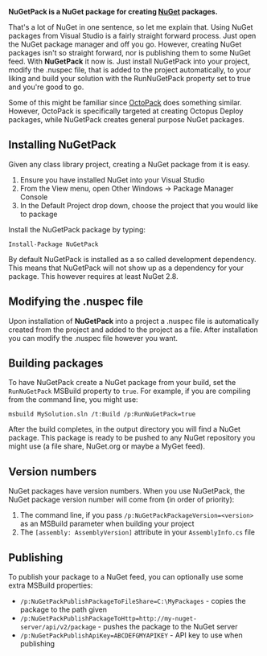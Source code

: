 **NuGetPack is a NuGet package for creating [NuGet](www.nuget.org) packages.**

That's a lot of NuGet in one sentence, so let me explain that. Using NuGet packages from Visual Studio is a fairly straight forward process. Just open the NuGet package manager and off you go. However, creating NuGet packages isn't so straight forward, nor is publishing them to some NuGet feed. With **NuGetPack** it now is. Just install NuGetPack into your project, modify the .nuspec file, that is added to the project automatically, to your liking and build your solution with the RunNuGetPack property set to true and you're good to go.

Some of this might be familiar since [OctoPack](https://github.com/OctopusDeploy/OctoPack) does something similar. However, OctoPack is specifically targeted at creating Octopus Deploy packages, while NuGetPack creates general purpose NuGet packages.

## Installing NuGetPack

Given any class library project, creating a NuGet package from it is easy.

1. Ensure you have installed NuGet into your Visual Studio
2. From the View menu, open Other Windows -> Package Manager Console
3. In the Default Project drop down, choose the project that you would like to package

Install the NuGetPack package by typing:

    Install-Package NuGetPack 

By default NuGetPack is installed as a so called development dependency. This means that NuGetPack will not show up as a dependency for your package. This however requires at least NuGet 2.8.

## Modifying the .nuspec file

Upon installation of **NuGetPack** into a project a .nuspec file is automatically created from the project and added to the project as a file. After installation you can modify the .nuspec file however you want. 
 
## Building packages

To have NuGetPack create a NuGet package from your build, set the `RunNuGetPack` MSBuild property to `true`. For example, if you are compiling from the command line, you might use:

    msbuild MySolution.sln /t:Build /p:RunNuGetPack=true

After the build completes, in the output directory you will find a NuGet package. This package is ready to be pushed to any NuGet repository you might use (a file share, NuGet.org or maybe a MyGet feed).

## Version numbers

NuGet packages have version numbers. 
When you use NuGetPack, the NuGet package version number will come from (in order of priority):

 1. The command line, if you pass `/p:NuGetPackPackageVersion=<version>` as an MSBuild parameter when building your project
 2. The `[assembly: AssemblyVersion]` attribute in your `AssemblyInfo.cs` file

## Publishing

To publish your package to a NuGet feed, you can optionally use some extra MSBuild properties:

 - `/p:NuGetPackPublishPackageToFileShare=C:\MyPackages` - copies the package to the path given
 - `/p:NuGetPackPublishPackageToHttp=http://my-nuget-server/api/v2/package` - pushes the package to the NuGet server
 - `/p:NuGetPackPublishApiKey=ABCDEFGMYAPIKEY` - API key to use when publishing
